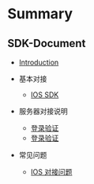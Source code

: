 # Summary

## SDK-Document

* [Introduction](README.md)
* 基本对接
    * [IOS SDK](ios.md)
  
* 服务器对接说明
    * [登录验证](login.payment.md)
    * [登录验证](payment.md)
  
* 常见问题
    * [IOS 对接问题](ios.question.md)
  



